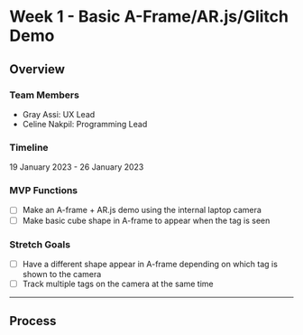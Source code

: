 # Week 1 - Basic A-Frame/AR.js/Glitch Demo

## Overview

### Team Members

- Gray Assi: UX Lead
- Celine Nakpil: Programming Lead

### Timeline

19 January 2023 - 26 January 2023

### MVP Functions

- [ ] Make an A-frame + AR.js demo using the internal laptop camera
- [ ] Make basic cube shape in A-frame to appear when the tag is seen

### Stretch Goals

- [ ] Have a different shape appear in A-frame depending on which tag is shown to the camera
- [ ] Track multiple tags on the camera at the same time

---

## Process
